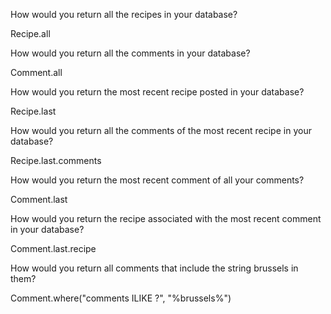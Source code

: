 How would you return all the recipes in your database?

Recipe.all

How would you return all the comments in your database?

Comment.all

How would you return the most recent recipe posted in your database?

Recipe.last

How would you return all the comments of the most recent recipe in your database?

Recipe.last.comments

How would you return the most recent comment of all your comments?

Comment.last

How would you return the recipe associated with the most recent comment in your database?

Comment.last.recipe

How would you return all comments that include the string brussels in them?

Comment.where("comments ILIKE ?", "%brussels%")
